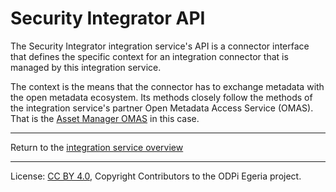 <!-- SPDX-License-Identifier: CC-BY-4.0 -->
<!-- Copyright Contributors to the ODPi Egeria project 2020. -->

# Security Integrator API

The Security Integrator integration service's API is a connector interface that defines
the specific context for an integration connector that is managed by this integration service.

The context is the means that the connector has to exchange metadata with the open metadata ecosystem.
Its methods closely follow the methods of the integration service's partner Open Metadata Access Service (OMAS).
That is the [Asset Manager OMAS](../../../access-services/asset-manager) in this case.


----
Return to the [integration service overview](..)

----
License: [CC BY 4.0](https://creativecommons.org/licenses/by/4.0/),
Copyright Contributors to the ODPi Egeria project.
